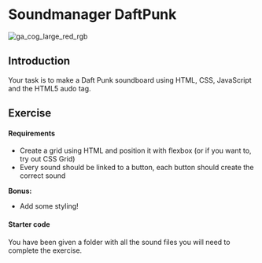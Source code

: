 # Soundmanager DaftPunk

![ga_cog_large_red_rgb](https://cloud.githubusercontent.com/assets/40461/8183776/469f976e-1432-11e5-8199-6ac91363302b.png)

## Introduction

Your task is to make a Daft Punk soundboard using HTML, CSS, JavaScript and the HTML5 audo tag.

## Exercise

#### Requirements

- Create a grid using HTML and position it with flexbox (or if you want to, try out CSS Grid)
- Every sound should be linked to a button, each button should create the correct sound

**Bonus:**

- Add some styling!

#### Starter code

You have been given a folder with all the sound files you will need to complete the exercise.
